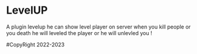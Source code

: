 # LevelUP

A plugin levelup he can show level player on server when you kill people or you death he will leveled the player or he will unlevled you !


#CopyRight 2022-2023
